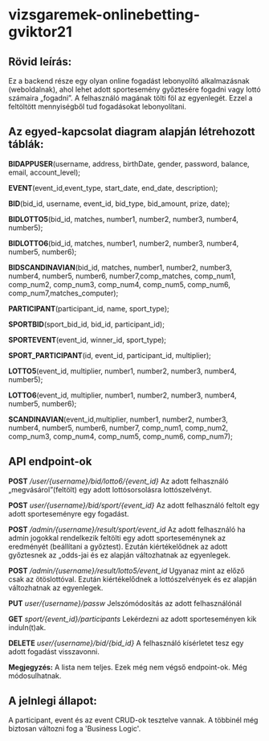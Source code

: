 # vizsgaremek-onlinebetting-gviktor21

## Rövid leírás:
Ez a backend része egy olyan online fogadást lebonyolító alkalmazásnak (weboldalnak), ahol lehet adott sportesemény győztesére fogadni vagy lottó számaira „fogadni”. A felhasználó magának tölti föl az egyenlegét. Ezzel a feltöltött mennyiségből tud fogadásokat lebonyolítani.

## Az egyed-kapcsolat diagram alapján létrehozott táblák:

<b>BIDAPPUSER</b>(username, address, birthDate, gender, password, balance, email, account_level);

<b>EVENT</b>(event_id,event_type, start_date, end_date, description);

<b>BID</b>(bid_id, username, event_id, bid_type, bid_amount, prize, date);

<b>BIDLOTTO5</b>(bid_id, matches, number1, number2, number3, number4, number5);

<b>BIDLOTTO6</b>(bid_id, matches, number1, number2, number3, number4, number5, number6);

<b>BIDSCANDINAVIAN</b>(bid_id, matches, number1, number2, number3, number4, number5, number6, number7,comp_matches, comp_num1, comp_num2, comp_num3, comp_num4, comp_num5, comp_num6, comp_num7,matches_computer);

<b>PARTICIPANT</b>(participant_id, name, sport_type);

<b>SPORTBID</b>(sport_bid_id, bid_id, participant_id);

<b>SPORTEVENT</b>(event_id, winner_id, sport_type);

<b>SPORT_PARTICIPANT</b>(id, event_id, participant_id, multiplier);

<b>LOTTO5</b>(event_id, multiplier, number1, number2, number3, number4, number5);

<b>LOTTO6</b>(event_id, multiplier, number1, number2, number3, number4, number5, number6);

<b>SCANDINAVIAN</b>(event_id,multiplier, number1, number2, number3, number4, number5, number6, number7, comp_num1, comp_num2, comp_num3, comp_num4, comp_num5, comp_num6, comp_num7);

## API endpoint-ok

<b>POST</b> */user/{username}/bid/lotto6/{event_id}* Az adott felhasználó „megvásárol”(feltölt) egy adott lottósorsolásra lottószelvényt.

<b>POST</b> *user/{username}/bid/sport/{event_id}* Az adott felhasználó feltolt egy adott sporteseményre egy fogadást.

<b>POST</b> */admin/{username}/result/sport/event_id* Az adott felhasználó ha admin jogokkal rendelkezik feltölti egy adott sporteseménynek az eredményét (beállítani a győztest). Ezután kiértékelődnek az adott győztesnek az „odds-jai és ez alapján változhatnak az egyenlegek. 

<b>POST</b> */admin/{username}/result/lotto5/event_id* Ugyanaz mint az előző csak az ötöslottóval. Ezután kiértékelődnek a lottószelvények és ez alapján változhatnak az egyenlegek. 

<b>PUT</b> *user/{username}/passw* Jelszómódosítás az adott felhasználónál

<b>GET</b> *sport/{event_id}/participants* Lekérdezni az adott sporteseményen kik induln(t)ak.

<b>DELETE</b> *user/{username}/bid/{bid_id}* A felhasználó kísérletet tesz egy adott fogadást visszavonni.

<b>Megjegyzés:</b> A lista nem teljes. Ezek még nem végső endpoint-ok. Még módosulhatnak.

## A jelnlegi állapot:

A participant, event és az event CRUD-ok tesztelve vannak. A többinél még biztosan változni fog a 'Business Logic'.
